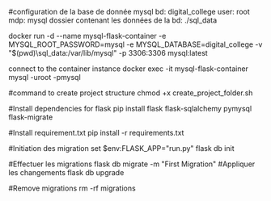 

#configuration de la base de donnée mysql
bd: digital_college
user: root
mdp: mysql
dossier contenant les données de la bd: ./sql_data

docker run -d  --name mysql-flask-container  -e MYSQL_ROOT_PASSWORD=mysql  -e MYSQL_DATABASE=digital_college    -v "$(pwd)\sql_data:/var/lib/mysql"   -p 3306:3306  mysql:latest   

connect to the container instance
docker exec -it mysql-flask-container  mysql -uroot -pmysql


#command to create project structure
chmod +x create_project_folder.sh

#Install dependencies for flask
pip install flask flask-sqlalchemy pymysql flask-migrate

#Install requirement.txt
pip install -r requirements.txt

#Initiation des migration
set $env:FLASK_APP="run.py"
flask db init

#Effectuer les migrations
flask db migrate -m "First Migration"
#Appliquer les changements
flask db upgrade

#Remove migrations
rm -rf migrations

